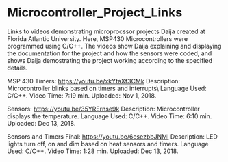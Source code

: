 # Microcontroller_Project_Links

Links to videos demonstrating microprocssor projects Daija created at Florida Atlantic University. 
Here, MSP430 Microcontrollers were programmed using C/C++.
The videos show Daija explaining and displaying the documentation for the project and how the sensors were coded,
and shows Daija demostrating the project working according to the specified details. 

MSP 430 Timers: https://youtu.be/xkYtaXf3CMk
Description: Microcontroller blinks based on timers and interrupts\ 
Language Used: C/C++.
Video Time: 7:19 min.
Uploaded: Nov 1, 2018.

Sensors: https://youtu.be/35YRErnse9k
Description: Microcontroller displays the temperature.
Language Used: C/C++.
Video Time: 6:10 min.
Uploaded: Dec 13, 2018.


Sensors and Timers Final: https://youtu.be/6esezbbJNMI 
Description: LED lights turn off, on and dim based on heat sensors and timers. 
Language Used: C/C++.
Video Time: 1:28 min.
Uploaded: Dec 13, 2018. 




